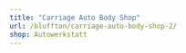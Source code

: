 ```yaml
---
title: "Carriage Auto Body Shop"
url: /bluffton/carriage-auto-body-shop-2/
shop: Autowerkstatt
---
```

